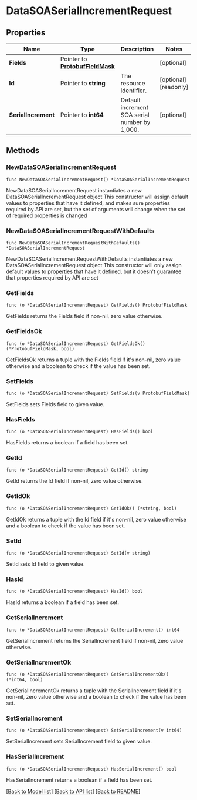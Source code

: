 # DataSOASerialIncrementRequest

## Properties

Name | Type | Description | Notes
------------ | ------------- | ------------- | -------------
**Fields** | Pointer to [**ProtobufFieldMask**](ProtobufFieldMask.md) |  | [optional] 
**Id** | Pointer to **string** | The resource identifier. | [optional] [readonly] 
**SerialIncrement** | Pointer to **int64** | Default increment SOA serial number by 1,000. | [optional] 

## Methods

### NewDataSOASerialIncrementRequest

`func NewDataSOASerialIncrementRequest() *DataSOASerialIncrementRequest`

NewDataSOASerialIncrementRequest instantiates a new DataSOASerialIncrementRequest object
This constructor will assign default values to properties that have it defined,
and makes sure properties required by API are set, but the set of arguments
will change when the set of required properties is changed

### NewDataSOASerialIncrementRequestWithDefaults

`func NewDataSOASerialIncrementRequestWithDefaults() *DataSOASerialIncrementRequest`

NewDataSOASerialIncrementRequestWithDefaults instantiates a new DataSOASerialIncrementRequest object
This constructor will only assign default values to properties that have it defined,
but it doesn't guarantee that properties required by API are set

### GetFields

`func (o *DataSOASerialIncrementRequest) GetFields() ProtobufFieldMask`

GetFields returns the Fields field if non-nil, zero value otherwise.

### GetFieldsOk

`func (o *DataSOASerialIncrementRequest) GetFieldsOk() (*ProtobufFieldMask, bool)`

GetFieldsOk returns a tuple with the Fields field if it's non-nil, zero value otherwise
and a boolean to check if the value has been set.

### SetFields

`func (o *DataSOASerialIncrementRequest) SetFields(v ProtobufFieldMask)`

SetFields sets Fields field to given value.

### HasFields

`func (o *DataSOASerialIncrementRequest) HasFields() bool`

HasFields returns a boolean if a field has been set.

### GetId

`func (o *DataSOASerialIncrementRequest) GetId() string`

GetId returns the Id field if non-nil, zero value otherwise.

### GetIdOk

`func (o *DataSOASerialIncrementRequest) GetIdOk() (*string, bool)`

GetIdOk returns a tuple with the Id field if it's non-nil, zero value otherwise
and a boolean to check if the value has been set.

### SetId

`func (o *DataSOASerialIncrementRequest) SetId(v string)`

SetId sets Id field to given value.

### HasId

`func (o *DataSOASerialIncrementRequest) HasId() bool`

HasId returns a boolean if a field has been set.

### GetSerialIncrement

`func (o *DataSOASerialIncrementRequest) GetSerialIncrement() int64`

GetSerialIncrement returns the SerialIncrement field if non-nil, zero value otherwise.

### GetSerialIncrementOk

`func (o *DataSOASerialIncrementRequest) GetSerialIncrementOk() (*int64, bool)`

GetSerialIncrementOk returns a tuple with the SerialIncrement field if it's non-nil, zero value otherwise
and a boolean to check if the value has been set.

### SetSerialIncrement

`func (o *DataSOASerialIncrementRequest) SetSerialIncrement(v int64)`

SetSerialIncrement sets SerialIncrement field to given value.

### HasSerialIncrement

`func (o *DataSOASerialIncrementRequest) HasSerialIncrement() bool`

HasSerialIncrement returns a boolean if a field has been set.


[[Back to Model list]](../README.md#documentation-for-models) [[Back to API list]](../README.md#documentation-for-api-endpoints) [[Back to README]](../README.md)


